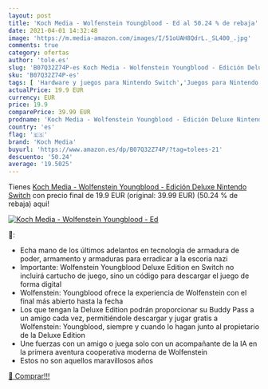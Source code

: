 ```yaml
---
layout: post
title: 'Koch Media - Wolfenstein Youngblood - Ed al 50.24 % de rebaja'
date: 2021-04-01 14:32:48
image: 'https://m.media-amazon.com/images/I/51oUAH8QdrL._SL400_.jpg'
comments: true
category: ofertas
author: 'tole.es'
slug: 'B07Q32Z74P-es Koch Media - Wolfenstein Youngblood - Edición Deluxe...'
sku: 'B07Q32Z74P-es'
tags: [ 'Hardware y juegos para Nintendo Switch','Juegos para Nintendo Switch','Videojuegos','koch media','nintendo', ]
actualPrice: 19.9 EUR
currency: EUR
price: 19.9
comparePrice: 39.99 EUR
prodname: 'Koch Media - Wolfenstein Youngblood - Edición Deluxe Nintendo Switch'
country: 'es'
flag: '🇪🇸'
brand: 'Koch Media'
buyurl: 'https://www.amazon.es/dp/B07Q32Z74P/?tag=tolees-21'
descuento: '50.24'
average: '19.5025'
---
```


Tienes [Koch Media - Wolfenstein Youngblood - Edición Deluxe Nintendo Switch](https://www.amazon.es/dp/B07Q32Z74P/?tag=tolees-21) con precio final de  19.9 EUR (original: 39.99 EUR) (50.24 %  de rebaja) aqui!

[![Koch Media - Wolfenstein Youngblood - Ed](https://m.media-amazon.com/images/I/51oUAH8QdrL._SL400_.jpg)](https://www.amazon.es/dp/B07Q32Z74P/?tag=tolees-21)

🔎:

- Echa mano de los últimos adelantos en tecnología de armadura de poder, armamento y armaduras para erradicar a la escoria nazi
- Importante: Wolfenstein Youngblood Deluxe Edition en Switch no incluirá cartucho de juego, sino un código para descargar el juego de forma digital
- Wolfenstein: Youngblood ofrece la experiencia de Wolfenstein con el final más abierto hasta la fecha
- Los que tengan la Deluxe Edition podrán proporcionar su Buddy Pass a un amigo cada vez, permitiéndole descargar y jugar gratis a Wolfenstein: Youngblood, siempre y cuando lo hagan junto al propietario de la Deluxe Edition
- Une fuerzas con un amigo o juega solo con un acompañante de la IA en la primera aventura cooperativa moderna de Wolfenstein
- Estos no son aquellos maravillosos años

[🛒 Comprar!!!](https://www.amazon.es/dp/B07Q32Z74P/?tag=tolees-21)
